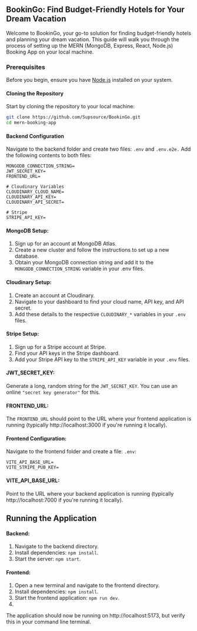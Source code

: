 ## BookinGo: Find Budget-Friendly Hotels for Your Dream Vacation

Welcome to BookinGo, your go-to solution for finding budget-friendly hotels and planning your dream vacation. This guide will walk you through the process of setting up the MERN (MongoDB, Express, React, Node.js) Booking App on your local machine.


### Prerequisites
Before you begin, ensure you have [Node.js](https://nodejs.org/en) installed on your system.

#### Cloning the Repository
Start by cloning the repository to your local machine:
```bash
git clone https://github.com/Supsource/BookinGo.git
cd mern-booking-app
```

#### Backend Configuration
Navigate to the backend folder and create two files: `.env` and `.env.e2e.` Add the following contents to both files:


```env
MONGODB_CONNECTION_STRING=
JWT_SECRET_KEY=
FRONTEND_URL=

# Cloudinary Variables
CLOUDINARY_CLOUD_NAME=
CLOUDINARY_API_KEY=
CLOUDINARY_API_SECRET=

# Stripe
STRIPE_API_KEY=
```

#### MongoDB Setup:
1. Sign up for an account at MongoDB Atlas.
2. Create a new cluster and follow the instructions to set up a new database.
3. Obtain your MongoDB connection string and add it to the `MONGODB_CONNECTION_STRING` variable in your .env files.

#### Cloudinary Setup:
1. Create an account at Cloudinary.
2. Navigate to your dashboard to find your cloud name, API key, and API secret.
3. Add these details to the respective `CLOUDINARY_*` variables in your `.env` files.


#### Stripe Setup:
1. Sign up for a Stripe account at Stripe.
2. Find your API keys in the Stripe dashboard.
3. Add your Stripe API key to the `STRIPE_API_KEY` variable in your `.env` files.

#### JWT_SECRET_KEY:
Generate a long, random string for the `JWT_SECRET_KEY`. You can use an online `"secret key generator"` for this.


#### FRONTEND_URL:
The `FRONTEND_URL` should point to the URL where your frontend application is running (typically http://localhost:3000 if you're running it locally).


#### Frontend Configuration:
Navigate to the frontend folder and create a file: `.env`:
```env
VITE_API_BASE_URL=
VITE_STRIPE_PUB_KEY=
```

#### VITE_API_BASE_URL:
Point to the URL where your backend application is running (typically http://localhost:7000 if you're running it locally).

## Running the Application
#### Backend:
1. Navigate to the backend directory.
2. Install dependencies: `npm install`.
3. Start the server: `npm start`.
#### Frontend:
1. Open a new terminal and navigate to the frontend directory.
2. Install dependencies: `npm install`.
3. Start the frontend application: `npm run dev`.
4. 
The application should now be running on http://localhost:5173, but verify this in your command line terminal.








